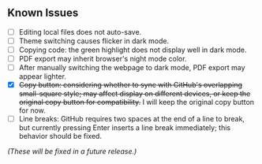 ## Known Issues

- [ ] Editing local files does not auto-save.
- [ ] Theme switching causes flicker in dark mode.
- [ ] Copying code: the green highlight does not display well in dark mode.
- [ ] PDF export may inherit browser's night mode color.
- [ ] After manually switching the webpage to dark mode, PDF export may appear lighter.
- [x] ~~Copy button: considering whether to sync with GitHub's overlapping small-square style; may affect display on different devices, or keep the original copy button for compatibility.~~
I will keep the original copy button for now.
- [ ] Line breaks: GitHub requires two spaces at the end of a line to break, but currently pressing Enter inserts a line break immediately; this behavior should be fixed.

*(These will be fixed in a future release.)*
